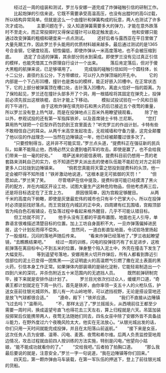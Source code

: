 　　经过近一周的组装和测试，罗兰与安娜一道完成了炸弹碰触引信的研制工作。
　　比起炮弹的引信来说，它既不需要承受高温高压，也没有出膛时的高G过载，所以结构异常简单。但就是这么一个由撞针和弹簧构成的玩意，两人也测试了许多次才成功。
　　主要问题在于，没人知道弹簧需要多大的弹力，才能在意外跌落时不至走火，而正常投掷时又得保证撞针可以稳定触发底火。
　　他和安娜只能通过改变弹簧的粗细和硬度来一点点测试。
　　还好后者与露西亚在平日里做了大量先期工作，因此罗兰手头能用的优质材料越来越多。最后通过测试的是1365号合金钢，它硬度较高，韧性偏低，即使炸弹从一米高度落地，也不会被压缩到底。
　　选定了合适的弹簧，其余部分则水到渠成。即使罗兰没有见过真正引信的模样，也能凭借其工作原理自行设计一个出来。
　　落后肯定落后，但对于傻大黑粗的航弹来说，已足够堪用了。
　　完成版的碰触引信如同一个圆柱体，长十二公分，直径约五公分，下方带螺纹，可以拧入炸弹顶端的开孔中。
　　它的内部是一个下凸形凹槽，撞针也是类似的模样，能正好嵌入凹槽中。在正常状态下，它的上部分被弹簧顶在槽口处，击针落入凹槽内，离底火恰好一指的距离。为了保险起见，罗兰还在撞针头部多开了个洞，用一根插栓将其固定在弹壳上，投弹前必须先拔出这根铁棍，击针才能上下移动。
　　模拟试投试验在一个风和日丽的下午进行。
　　由于这枚炸弹在填充砂石和黑火药后已接近五个夜莺的重量，所以罗兰没有登上热气球，而是在投弹地点三百米外用瞭望镜观看。
　　除了他以外，参观试投的还有第一军指挥铁斧，以及首席骑士卡特.兰尼斯。
　　“您打算用热气球把一个巨型炸药包扔到王宫里面去？”听完罗兰的作战计划，卡特有些不敢相信自己的耳朵。从两千米高空发起攻击，无视城墙和守备力量，这完全颠覆了他以往的作战理念——当然在边陲镇这一年，他已经被颠覆过很多次了。
　　“只要控制得当，这并非不可能实现，”罗兰点头道，“提费科正在强征新的民兵队，如果不能阻止他，西境必然又会遭到嗑药军的攻击。即使是赢了，也不会给我们带来一丝一毫的好处。”
　　塔萨送来的密信表明，提费科目前仍想用一贯的老套路来消耗自己的实力，也不知道巴罗夫派出去的使者队伍能不能赶在对方之前将更多人口拉拢到边陲镇来。
　　“倘若您真能将天雷之怒投到提费科的头顶，他一定会被吓得不知所措！”铁斧激动地说道，“这根本是无可抵御的天罚！”
　　“但愿如此，”罗兰笑了笑。
　　尽管塔萨在信中提及，提费科很可能已经摸清了黑火药的配方，并在内城区开设工坊，试图大量生产这种危险物品，但他考虑再三后，还是将目标选定在了王宫上方。
　　原因很简单，因为宫殿足够醒目。
　　从两千米的高度向下俯瞰，即使是灰堡最宏伟的城市也只有半个巴掌大小，所以在投弹时必须提前找好落点。而王宫就在内城区的正中央，四周建有红瓦围墙，宫殿顶部皆为纯白色石板铺设，在坠落过程中看起来格外醒目，几乎不可能认错目标。
　　但工坊就不同了。
　　他手头没有王都的平面布置图，地面也无人引导，单靠语言很难描述清楚目标的位置。加上工坊自身面积不大，一旦炸弹落偏掉进民居，这个计划反而得不偿失。
　　忽然间，一道白影直坠地面，令试验场里扬起了一股烟柱，沉闷的落地声随后传来。
　　“看来炸弹已经落地了，”罗兰收起瞭望镜，“去瞧瞧结果吧。”
　　经过一周的训练，闪电的投弹技巧有了长足进步，这枚航弹落在离目标中心不到五米的位置，弹身整个陷入泥土中，外壳在撞击下发生了大幅变形。
　　等到遥望号落地，安娜用黑火切开炸弹后，所有人都看到靠近引信部位的泥土已变得一团焦黑——这证明底火的高温燃气引燃了撒在泥土表面的黑火药，引信本身工作正常。如果弹体内部装填的是硝化淀粉，它能轻易制造出一个四到六米的深坑，并杀伤附近五十米范围内的无遮挡人员。
　　既然航弹研制完毕，接下来就是安排作战计划了。
　　罗兰目光依次扫过众人，缓缓开口道，“奇袭王都计划就定在下周一执行。首先是铁斧，由你率领一支五十人的火枪队伍，护送女巫前往银光城郊外。那儿有一片山岭地带，可以遮挡视野，无论是搭设营地还是放飞气球都很合适。”
　　“遵命，殿下！”铁斧应道。
　　“我们不直接从边陲镇飞过去吗？”温蒂问。
　　“不，那样太远了，”罗兰摇摇头，从西境前往王都至少需要一周时间，换成遥望号直飞也得花去三天左右，算上归程就是六天。吊篮加装投掷架后仅能携带两人，夜莺无法随她们同去，四名女巫中除了安娜外皆不具备战斗能力，在野外度过六个夜晚风险太大，他实在无法放心。“从银光城出发的话，你们只用一天时间就能完成投弹，并且在太阳落山前返航。”
　　“接下来是女巫，这次任务人员为安娜、温蒂、闪电、麦茜、夜莺和希尔维。后两人负责监控营地周边情况，攻击过程就由前四人按训练的方法实施，特别是闪电，”他望向小姑娘，“能不能成功就看你的了。”
　　“交给我吧。”后者拍了拍胸口道。
　　“那么我最后要说的就是，注意安全，”罗兰一字一句说道，“我在边陲镇等你们回来。”
　　四天后，第一颗炸弹由马车装载，在第一军队伍的押送下，登上了前往银光城的货船。